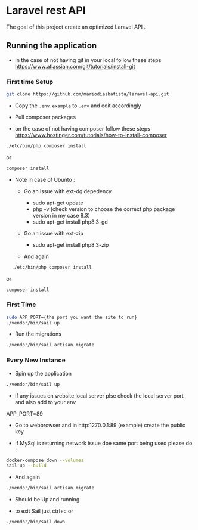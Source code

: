# Laravel rest API

The goal of this project create an optimized Laravel API .


## Running the application

- In the case of not having git in your local follow these steps
https://www.atlassian.com/git/tutorials/install-git
### First time Setup
```bash
git clone https://github.com/mariodiasbatista/laravel-api.git
```

- Copy the `.env.example` to `.env` and edit accordingly

- Pull composer packages
- on the case of not having composer follow these steps
https://www.hostinger.com/tutorials/how-to-install-composer
```bash
./etc/bin/php composer install
```
  or
```bash
composer install
```
 - Note in case of Ubunto :
    - Go an issue with  ext-dg depedency
        - sudo apt-get update
        - php -v (check version to choose the correct php package version in my case 8.3)
        - sudo apt-get install php8.3-gd
    - Go an issue with ext-zip
         - sudo apt-get install php8.3-zip

    - And again
```bash
  ./etc/bin/php composer install
  ```
  or
   ```bash
  composer install
  ```

### First Time
```bash
sudo APP_PORT={the port you want the site to run}
./vendor/bin/sail up
```

- Run the migrations
```bash
./vendor/bin/sail artisan migrate
```

### Every New Instance
- Spin up the application
```bash
./vendor/bin/sail up
```

- if any issues on website local server plse check the local server port
and also add to your env

APP_PORT=89

- Go to webbrowser and in http:1270.0.1:89 (example) create the public key

-  If MySql is returning network issue doe same  port being used please
do :

```bash
docker-compose down --volumes
sail up --build
```

- And again

```bash
./vendor/bin/sail artisan migrate
```
 - Should be Up and running

 - to exit Sail just ctrl+c or
```bash
./vendor/bin/sail down
```

